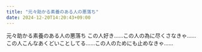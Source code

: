 ```yaml
---
title: "元々助かる素養のある人の悪落ち"
date: 2024-12-20T14:20:43+09:00
---
```

元々助かる素養のある人の悪落ち
この人好き……この人の為に尽くさなきゃ……この人こんなあくどいことしてる……この人のためにも止めなきゃ……
